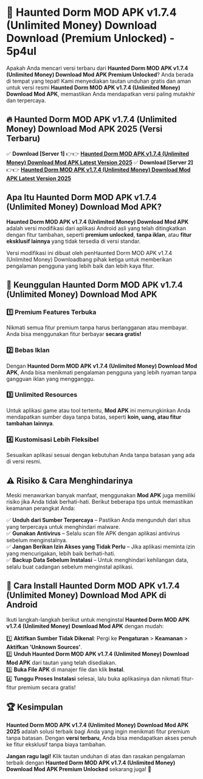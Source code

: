 # 🎯 Haunted Dorm MOD APK v1.7.4 (Unlimited Money) Download  Download (Premium Unlocked) -  5p4ul

Apakah Anda mencari versi terbaru dari **Haunted Dorm MOD APK v1.7.4 (Unlimited Money) Download Mod APK Premium Unlocked**? Anda berada di tempat yang tepat! Kami menyediakan tautan unduhan gratis dan aman untuk versi resmi **Haunted Dorm MOD APK v1.7.4 (Unlimited Money) Download Mod APK**, memastikan Anda mendapatkan versi paling mutakhir dan terpercaya.

## 🔥 Haunted Dorm MOD APK v1.7.4 (Unlimited Money) Download Mod APK 2025 (Versi Terbaru)

✅ **Download [Server 1]** 👉👉 [**Haunted Dorm MOD APK v1.7.4 (Unlimited Money) Download Mod APK Latest Version 2025**](https://momento.my/?title=Haunted_Dorm_MOD_APK_v1.7.4_(Unlimited_Money)_Download)  
✅ **Download [Server 2]** 👉👉 [**Haunted Dorm MOD APK v1.7.4 (Unlimited Money) Download Mod APK Latest Version 2025**](https://momento.my/?title=Haunted_Dorm_MOD_APK_v1.7.4_(Unlimited_Money)_Download)  

## Apa Itu Haunted Dorm MOD APK v1.7.4 (Unlimited Money) Download Mod APK?

**Haunted Dorm MOD APK v1.7.4 (Unlimited Money) Download Mod APK** adalah versi modifikasi dari aplikasi Android asli yang telah ditingkatkan dengan fitur tambahan, seperti **premium unlocked**, **tanpa iklan**, atau **fitur eksklusif lainnya** yang tidak tersedia di versi standar.

Versi modifikasi ini dibuat oleh penHaunted Dorm MOD APK v1.7.4 (Unlimited Money) Downloadbang pihak ketiga untuk memberikan pengalaman pengguna yang lebih baik dan lebih kaya fitur.

## 🎯 Keunggulan Haunted Dorm MOD APK v1.7.4 (Unlimited Money) Download Mod APK

### 1️⃣ Premium Features Terbuka
Nikmati semua fitur premium tanpa harus berlangganan atau membayar. Anda bisa menggunakan fitur berbayar **secara gratis!**

### 2️⃣ Bebas Iklan
Dengan **Haunted Dorm MOD APK v1.7.4 (Unlimited Money) Download Mod APK**, Anda bisa menikmati pengalaman pengguna yang lebih nyaman tanpa gangguan iklan yang mengganggu.

### 3️⃣ Unlimited Resources
Untuk aplikasi game atau tool tertentu, **Mod APK** ini memungkinkan Anda mendapatkan sumber daya tanpa batas, seperti **koin, uang, atau fitur tambahan lainnya**.

### 4️⃣ Kustomisasi Lebih Fleksibel
Sesuaikan aplikasi sesuai dengan kebutuhan Anda tanpa batasan yang ada di versi resmi.

## ⚠️ Risiko & Cara Menghindarinya

Meski menawarkan banyak manfaat, menggunakan **Mod APK** juga memiliki risiko jika Anda tidak berhati-hati. Berikut beberapa tips untuk memastikan keamanan perangkat Anda:

✅ **Unduh dari Sumber Terpercaya** – Pastikan Anda mengunduh dari situs yang terpercaya untuk menghindari malware.  
✅ **Gunakan Antivirus** – Selalu scan file APK dengan aplikasi antivirus sebelum menginstalnya.  
✅ **Jangan Berikan Izin Akses yang Tidak Perlu** – Jika aplikasi meminta izin yang mencurigakan, lebih baik berhati-hati.  
✅ **Backup Data Sebelum Instalasi** – Untuk menghindari kehilangan data, selalu buat cadangan sebelum menginstal aplikasi.

## 📌 Cara Install Haunted Dorm MOD APK v1.7.4 (Unlimited Money) Download Mod APK di Android

Ikuti langkah-langkah berikut untuk menginstal **Haunted Dorm MOD APK v1.7.4 (Unlimited Money) Download Mod APK** dengan mudah:

1️⃣ **Aktifkan Sumber Tidak Dikenal**: Pergi ke **Pengaturan** > **Keamanan** > **Aktifkan 'Unknown Sources'**.  
2️⃣ **Unduh Haunted Dorm MOD APK v1.7.4 (Unlimited Money) Download Mod APK** dari tautan yang telah disediakan.  
3️⃣ **Buka File APK** di manajer file dan klik **Instal**.  
4️⃣ **Tunggu Proses Instalasi** selesai, lalu buka aplikasinya dan nikmati fitur-fitur premium secara gratis!

## 🏆 Kesimpulan

**Haunted Dorm MOD APK v1.7.4 (Unlimited Money) Download Mod APK 2025** adalah solusi terbaik bagi Anda yang ingin menikmati fitur premium tanpa batasan. Dengan **versi terbaru**, Anda bisa mendapatkan akses penuh ke fitur eksklusif tanpa biaya tambahan.

**Jangan ragu lagi!** Klik tautan unduhan di atas dan rasakan pengalaman terbaik dengan **Haunted Dorm MOD APK v1.7.4 (Unlimited Money) Download Mod APK Premium Unlocked** sekarang juga! 🚀
